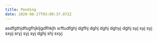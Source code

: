 ```yaml
---
title: Pending
date: 2020-08-27T03:09:37.072Z
---
```

asdfgthjdfsgfhjkljgdfhkjh srftudfghj dgfhj dghj dghj dghyj dghj syj syj syj sxyj sryj syj syj dghj shj sxyj 
